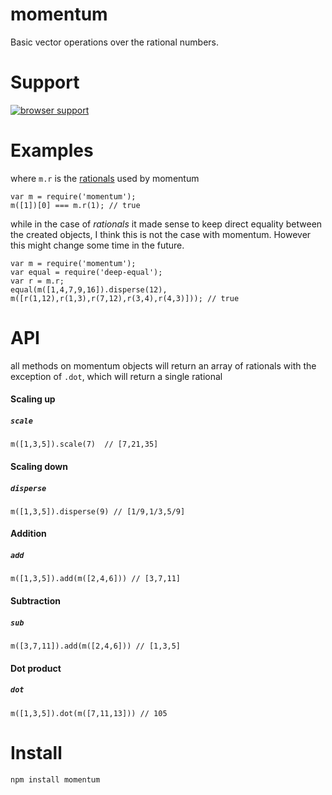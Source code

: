 # momentum

Basic vector operations over the rational numbers.

# Support
[![browser support](https://ci.testling.com/ashnur/momentum.png)](https://ci.testling.com/ashnur/momentum)

# Examples
where `m.r` is the [rationals](https://github.com/ashnur/rationals/) used by momentum
```
var m = require('momentum');
m([1])[0] === m.r(1); // true
```

while in the case of *rationals* it made sense to keep direct equality between the
created objects, I think this is not the case with momentum.
However this might change some time in the future.

```
var m = require('momentum');
var equal = require('deep-equal');
var r = m.r;
equal(m([1,4,7,9,16]).disperse(12), m([r(1,12),r(1,3),r(7,12),r(3,4),r(4,3)])); // true
```

# API
all methods on momentum objects  will return an array of rationals
with the exception of `.dot`, which will return a single rational


#### Scaling up
##### `scale`
```
m([1,3,5]).scale(7)  // [7,21,35]
```

#### Scaling down
##### `disperse`
```
m([1,3,5]).disperse(9) // [1/9,1/3,5/9]
```

#### Addition
##### `add`
```
m([1,3,5]).add(m([2,4,6])) // [3,7,11]
```

#### Subtraction
##### `sub`
```
m([3,7,11]).add(m([2,4,6])) // [1,3,5]
```

#### Dot product
##### `dot`
```
m([1,3,5]).dot(m([7,11,13])) // 105
```

# Install
```
npm install momentum
```


